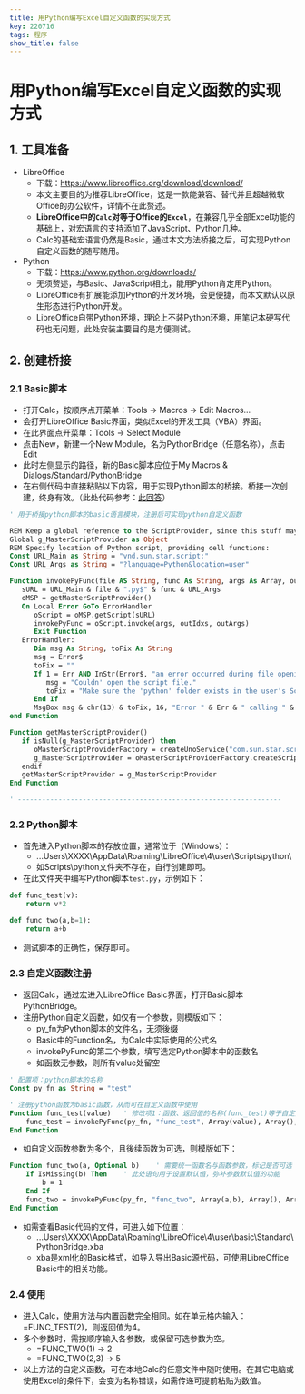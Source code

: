 ```yaml
---
title: 用Python编写Excel自定义函数的实现方式
key: 220716
tags: 程序
show_title: false
---
```


# 用Python编写Excel自定义函数的实现方式

## 1. 工具准备
- LibreOffice
    - 下载：https://www.libreoffice.org/download/download/
    - 本文主要目的为推荐LibreOffice，这是一款能兼容、替代并且超越微软Office的办公软件，详情不在此赘述。
    - **LibreOffice中的`Calc`对等于Office的`Excel`**，在兼容几乎全部Excel功能的基础上，对宏语言的支持添加了JavaScript、Python几种。
    - Calc的基础宏语言仍然是Basic，通过本文方法桥接之后，可实现Python自定义函数的随写随用。
- Python
    - 下载：https://www.python.org/downloads/
    - 无须赘述，与Basic、JavaScript相比，能用Python肯定用Python。
    - LibreOffice有扩展能添加Python的开发环境，会更便捷，而本文默认以原生形态进行Python开发。
    - LibreOffice自带Python环境，理论上不装Python环境，用笔记本硬写代码也无问题，此处安装主要目的是方便测试。

## 2. 创建桥接
### 2.1 Basic脚本
- 打开Calc，按顺序点开菜单：Tools -> Macros -> Edit Macros...
- 会打开LibreOffice Basic界面，类似Excel的开发工具（VBA）界面。
- 在此界面点开菜单：Tools -> Select Module
- 点击New，新建一个New Module，名为PythonBridge（任意名称），点击Edit
- 此时左侧显示的路径，新的Basic脚本应位于My Macros & Dialogs/Standard/PythonBridge
- 在右侧代码中直接粘贴以下内容，用于实现Python脚本的桥接。桥接一次创建，终身有效。（此处代码参考：[此回答](https://stackoverflow.com/questions/7591656/how-can-i-call-a-python-macro-in-a-cell-formula-in-openoffice-org-calc)）

```vb
' 用于桥接python脚本的basic语言模块，注册后可实现python自定义函数

REM Keep a global reference to the ScriptProvider, since this stuff may be called many times: 
Global g_MasterScriptProvider as Object
REM Specify location of Python script, providing cell functions: 
Const URL_Main as String = "vnd.sun.star.script:" 
Const URL_Args as String = "?language=Python&location=user" 

Function invokePyFunc(file AS String, func As String, args As Array, outIdxs As Array, outArgs As Array)
   sURL = URL_Main & file & ".py$" & func & URL_Args
   oMSP = getMasterScriptProvider()
   On Local Error GoTo ErrorHandler
      oScript = oMSP.getScript(sURL)
      invokePyFunc = oScript.invoke(args, outIdxs, outArgs)
      Exit Function
   ErrorHandler:
      Dim msg As String, toFix As String
      msg = Error$
      toFix = ""
      If 1 = Err AND InStr(Error$, "an error occurred during file opening") Then
         msg = "Couldn' open the script file."
         toFix = "Make sure the 'python' folder exists in the user's Scripts folder, and that the former contains " & file & ".py."
      End If
      MsgBox msg & chr(13) & toFix, 16, "Error " & Err & " calling " & func
end Function

Function getMasterScriptProvider() 
   if isNull(g_MasterScriptProvider) then 
      oMasterScriptProviderFactory = createUnoService("com.sun.star.script.provider.MasterScriptProviderFactory") 
      g_MasterScriptProvider = oMasterScriptProviderFactory.createScriptProvider("") 
   endif 
   getMasterScriptProvider = g_MasterScriptProvider
End Function

' -----------------------------------------------------------------
```

### 2.2 Python脚本
- 首先进入Python脚本的存放位置，通常位于（Windows）：
    - ...Users\XXXX\AppData\Roaming\LibreOffice\4\user\Scripts\python\
    - 如Scripts\python文件夹不存在，自行创建即可。
- 在此文件夹中编写Python脚本`test.py`，示例如下：

```py
def func_test(v):
    return v*2

def func_two(a,b=1):
    return a+b
```

- 测试脚本的正确性，保存即可。

### 2.3 自定义函数注册
- 返回Calc，通过宏进入LibreOffice Basic界面，打开Basic脚本PythonBridge。
- 注册Python自定义函数，如仅有一个参数，则模版如下：
    - py_fn为Python脚本的文件名，无须後缀
    - Basic中的Function名，为Calc中实际使用的公式名
    - invokePyFunc的第二个参数，填写选定Python脚本中的函数名
    - 如函数无参数，则所有value处留空

```vb
' 配置项：python脚本的名称
Const py_fn as String = "test"

' 注册python函数为basic函数，从而可在自定义函数中使用
Function func_test(value)	' 修改项1：函数、返回值的名称(func_test)等于自定义函数的名称
    func_test = invokePyFunc(py_fn, "func_test", Array(value), Array(), Array())	' 修改项2：参数2("func_test")为python中的函数名
End Function
```

- 如自定义函数参数为多个，且後续函数为可选，则模版如下：

```vb
Function func_two(a, Optional b)	' 需要统一函数名与函数参数，标记是否可选（但Calc的Basic不支持参数默认值，不能像Excel VBA中直接赋值）
	If IsMissing(b) Then    ' 此处语句用于设置默认值，弥补参数默认值的功能
		b = 1
	End If
    func_two = invokePyFunc(py_fn, "func_two", Array(a,b), Array(), Array())	' 需要统一函数名，并在第一个Array中放入所有参数
End Function
```

- 如需查看Basic代码的文件，可进入如下位置：
    - ...Users\XXXX\AppData\Roaming\LibreOffice\4\user\basic\Standard\PythonBridge.xba
    - xba是xml化的Basic格式，如导入导出Basic源代码，可使用LibreOffice Basic中的相关功能。

### 2.4 使用
- 进入Calc，使用方法与内置函数完全相同。如在单元格内输入：=FUNC_TEST(2)，则返回值为4。
- 多个参数时，需按顺序输入各参数，或保留可选参数为空。
    - =FUNC_TWO(1) -> 2
    - =FUNC_TWO(2,3) -> 5
- 以上方法的自定义函数，可在本地Calc的任意文件中随时使用。在其它电脑或使用Excel的条件下，会变为名称错误，如需传递可提前粘贴为数值。